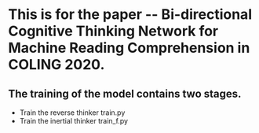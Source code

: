 # This is for the paper -- Bi-directional Cognitive Thinking Network for Machine Reading Comprehension in COLING 2020.
## The training of the model contains two stages.
- Train the reverse thinker train.py
- Train the inertial thinker train_f.py